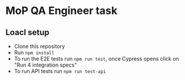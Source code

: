 # MoP QA Engineer task

## Loacl setup

* Clone this repository
* Run `npm install`
* To run the E2E tests run `npm run test`, once Cypress opens click on "Run 4 integration specs"
* To run API tests run `npm run test-api`
